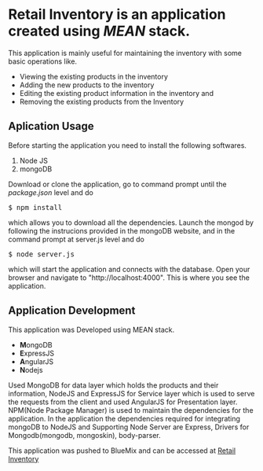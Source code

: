 <html>
<head></head>

<body>
<h1>Retail Inventory is an application created using <em>MEAN</em> stack.</h1>
<div>
This application is mainly useful for maintaining the inventory with some basic operations like.
<ul>
<li>Viewing the existing products in the inventory</li>
<li>Adding the new products to the inventory</li>
<li>Editing the existing product information in the inventory and</li>
<li>Removing the existing products from the Inventory</li>
</ul>
</div>
<h2>Aplication Usage</h2>
<div>
<p>
  Before starting the application you need to install the following softwares.
  <ol>
  <li>Node JS</li>
  <li>mongoDB</li>
  </ol>
   Download or clone the application, go to command prompt until the <em>package.json</em> level and do <pre>$ npm install</pre> which allows you to download all the dependencies. 
   Launch the mongod by following the instrucions provided in the mongoDB website, and in the command prompt at server.js level and do <pre>$ node server.js</pre> which will start the application and connects with the database.
   Open your browser and navigate to "http://localhost:4000". This is where you see the application.
</p>
</div>
<div>
</div>
<h2>Application Development</h2>
<div><p>
This application was Developed using MEAN stack.
<ul>
<li><strong>M</strong>ongoDB</li>
<li><strong>E</strong>xpressJS</li>
<li><strong>A</strong>ngularJS</li>
<li><strong>N</strong>odejs</li>
</ul>
   Used MongoDB for data layer which holds the products and their information, NodeJS and ExpressJS for Service layer which is used to serve the requests from the client and used AngularJS for Presentation layer.
   NPM(Node Package Manager) is used to maintain the dependencies for the application. In the application the dependencies required for integrating mongoDB to NodeJS and Supporting Node Server are Express, Drivers for Mongodb(mongodb, mongoskin), body-parser.
</p>
<p>
This application was pushed to BlueMix and can be accessed at <a href="https://retailinventory-unspeculatory-btry.mybluemix.net/#/"  target="_blank">Retail Inventory</a>
</p>
</div>
</body>
</html>
